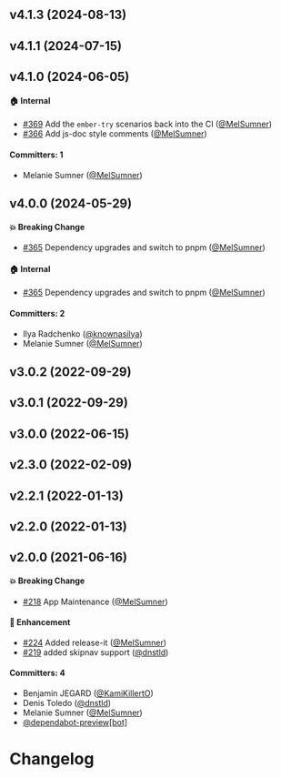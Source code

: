 

## v4.1.3 (2024-08-13)

## v4.1.1 (2024-07-15)

## v4.1.0 (2024-06-05)

#### :house: Internal
* [#369](https://github.com/ember-a11y/ember-a11y-refocus/pull/369) Add the `ember-try` scenarios back into the CI ([@MelSumner](https://github.com/MelSumner))
* [#366](https://github.com/ember-a11y/ember-a11y-refocus/pull/366) Add js-doc style comments ([@MelSumner](https://github.com/MelSumner))

#### Committers: 1
- Melanie Sumner ([@MelSumner](https://github.com/MelSumner))

## v4.0.0 (2024-05-29)

#### :boom: Breaking Change
* [#365](https://github.com/ember-a11y/ember-a11y-refocus/pull/365) Dependency upgrades and switch to pnpm ([@MelSumner](https://github.com/MelSumner))

#### :house: Internal
* [#365](https://github.com/ember-a11y/ember-a11y-refocus/pull/365) Dependency upgrades and switch to pnpm ([@MelSumner](https://github.com/MelSumner))

#### Committers: 2
- Ilya Radchenko ([@knownasilya](https://github.com/knownasilya))
- Melanie Sumner ([@MelSumner](https://github.com/MelSumner))

## v3.0.2 (2022-09-29)

## v3.0.1 (2022-09-29)

## v3.0.0 (2022-06-15)

## v2.3.0 (2022-02-09)

## v2.2.1 (2022-01-13)

## v2.2.0 (2022-01-13)

## v2.0.0 (2021-06-16)

#### :boom: Breaking Change
* [#218](https://github.com/ember-a11y/ember-a11y-refocus/pull/218) App Maintenance ([@MelSumner](https://github.com/MelSumner))

#### :rocket: Enhancement
* [#224](https://github.com/ember-a11y/ember-a11y-refocus/pull/224) Added release-it ([@MelSumner](https://github.com/MelSumner))
* [#219](https://github.com/ember-a11y/ember-a11y-refocus/pull/219) added skipnav support ([@dnstld](https://github.com/dnstld))

#### Committers: 4
- Benjamin JEGARD ([@KamiKillertO](https://github.com/KamiKillertO))
- Denis Toledo ([@dnstld](https://github.com/dnstld))
- Melanie Sumner ([@MelSumner](https://github.com/MelSumner))
- [@dependabot-preview[bot]](https://github.com/apps/dependabot-preview)

# Changelog
